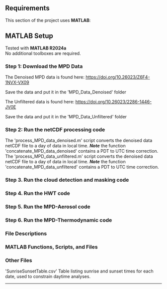## Requirements

This section of the project uses **MATLAB**:

## MATLAB Setup

Tested with **MATLAB R2024a**  
No additional toolboxes are required.

### Step 1: Download the MPD Data

The Denoised MPD data is found here: https://doi.org/10.26023/Z6F4-1NVX-VX09

Save the data and put it in the 'MPD_Data_Denoised' folder

The Unfiltered data is found here: https://doi.org/10.26023/2286-1446-JV0E

Save the data and put it in the 'MPD_Data_Unfiltered' folder

### Step 2: Run the netCDF processing code

The 'process_MPD_data_denoised.m' script converts the denoised data netCDF file to a day of data in local time.
***Note*** the function 'concatenate_MPD_data_denoised' contains a PDT to UTC time correction.
The 'process_MPD_data_unfiltered.m' script converts the denoised data netCDF file to a day of data in local time.
***Note*** the function 'concatenate_MPD_data_unfiltered' contains a PDT to UTC time correction.

### Step 3. Run the cloud detection and masking code



### Step 4. Run the HWT code



### Step 5. Run the MPD-Aerosol code



### Step 6. Run the MPD-Thermodynamic code



### File Descriptions
### MATLAB Functions, Scripts, and Files


### Other Files
'SunriseSunsetTable.csv'
Table listing sunrise and sunset times for each date, used to constrain daytime analyses.

---
